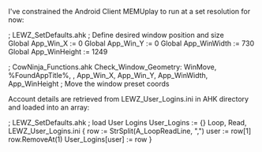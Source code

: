 I've constrained the Android Client MEMUplay to run at a set resolution for now:

; LEWZ_SetDefaults.ahk
	; Define desired window position and size	
	Global App_Win_X := 0
	Global App_Win_Y := 0
	Global App_WinWidth := 730
	Global App_WinHeight := 1249
 
; CowNinja_Functions.ahk
Check_Window_Geometry:
		WinMove, %FoundAppTitle%, , App_Win_X, App_Win_Y, App_WinWidth, App_WinHeight ; Move the window preset coords

Account details are retrieved from LEWZ_User_Logins.ini in AHK directory and loaded into an array:

; LEWZ_SetDefaults.ahk
; load User Logins
User_Logins := {}
Loop, Read, LEWZ_User_Logins.ini
{
	row := StrSplit(A_LoopReadLine, ",")
	user := row[1]
	row.RemoveAt(1)
	User_Logins[user] := row
}
